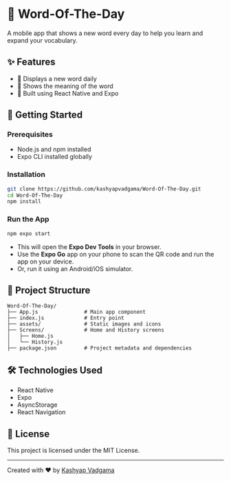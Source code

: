 
# 📘 Word-Of-The-Day

A mobile app that shows a new word every day to help you learn and expand your vocabulary.

## ✨ Features

- 📅 Displays a new word daily  
- 📖 Shows the meaning of the word  
- 📱 Built using React Native and Expo  

## 🚀 Getting Started

### Prerequisites

- Node.js and npm installed  
- Expo CLI installed globally  

### Installation

```bash
git clone https://github.com/kashyapvadgama/Word-Of-The-Day.git
cd Word-Of-The-Day
npm install
```

### Run the App

```bash
npm expo start
```

- This will open the **Expo Dev Tools** in your browser.
- Use the **Expo Go** app on your phone to scan the QR code and run the app on your device.
- Or, run it using an Android/iOS simulator.

## 📂 Project Structure

```
Word-Of-The-Day/
├── App.js               # Main app component
├── index.js             # Entry point
├── assets/              # Static images and icons
├── Screens/             # Home and History screens
│   ├── Home.js
│   └── History.js
├── package.json         # Project metadata and dependencies
```

## 🛠 Technologies Used

- React Native  
- Expo  
- AsyncStorage  
- React Navigation  


## 📄 License

This project is licensed under the MIT License.

---

Created with ❤️ by [Kashyap Vadgama](https://github.com/kashyapvadgama)
